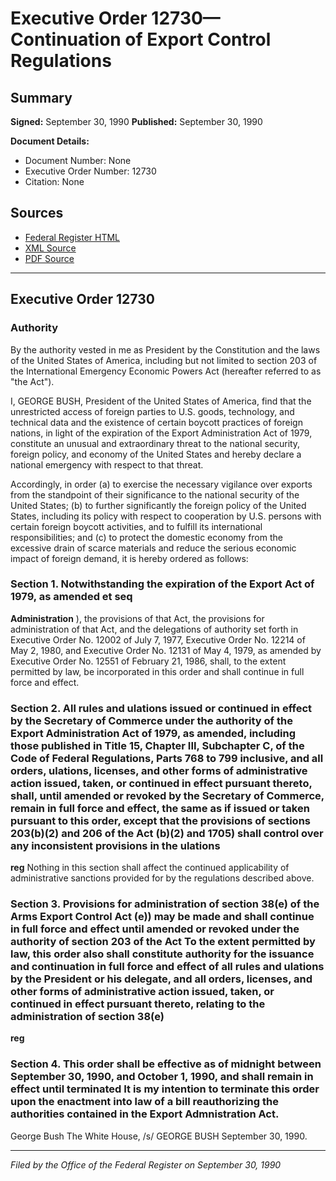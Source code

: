 # Executive Order 12730—Continuation of Export Control Regulations

## Summary

**Signed:** September 30, 1990
**Published:** September 30, 1990

**Document Details:**
- Document Number: None
- Executive Order Number: 12730
- Citation: None

## Sources
- [Federal Register HTML](https://www.presidency.ucsb.edu/documents/executive-order-12730-continuation-export-control-regulations)
- [XML Source](None)
- [PDF Source](None)

---

## Executive Order 12730

### Authority

By the authority vested in me as President by the Constitution and the laws of the United States of America, including but not limited to section 203 of the International Emergency Economic Powers Act (hereafter referred to as "the Act").

I, GEORGE BUSH, President of the United States of America, find that the unrestricted access of foreign parties to U.S. goods, technology, and technical data and the existence of certain boycott practices of foreign nations, in light of the expiration of the Export Administration Act of 1979, constitute an unusual and extraordinary threat to the national security, foreign policy, and economy of the United States and hereby declare a national emergency with respect to that threat.

Accordingly, in order (a) to exercise the necessary vigilance over exports from the standpoint of their significance to the national security of the United States; (b) to further significantly the foreign policy of the United States, including its policy with respect to cooperation by U.S. persons with certain foreign boycott activities, and to fulfill its international responsibilities; and (c) to protect the domestic economy from the excessive drain of scarce materials and reduce the serious economic impact of foreign demand, it is hereby ordered as follows:
### Section 1. Notwithstanding the expiration of the Export  Act of 1979, as amended et seq

**Administration**
), the provisions of that Act, the provisions for administration of that Act, and the delegations of authority set forth in Executive Order No. 12002 of July 7, 1977, Executive Order No. 12214 of May 2, 1980, and Executive Order No. 12131 of May 4, 1979, as amended by Executive Order No. 12551 of February 21, 1986, shall, to the extent permitted by law, be incorporated in this order and shall continue in full force and effect.

### Section 2. All rules and ulations issued or continued in effect by the Secretary of Commerce under the authority of the Export Administration Act of 1979, as amended, including those published in Title 15, Chapter III, Subchapter C, of the Code of Federal Regulations, Parts 768 to 799 inclusive, and all orders, ulations, licenses, and other forms of administrative action issued, taken, or continued in effect pursuant thereto, shall, until amended or revoked by the Secretary of Commerce, remain in full force and effect, the same as if issued or taken pursuant to this order, except that the provisions of sections 203(b)(2) and 206 of the Act (b)(2) and 1705) shall control over any inconsistent provisions in the ulations

**reg**
 Nothing in this section shall affect the continued applicability of administrative sanctions provided for by the regulations described above.

### Section 3. Provisions for administration of section 38(e) of the Arms Export Control Act (e)) may be made and shall continue in full force and effect until amended or revoked under the authority of section 203 of the Act To the extent permitted by law, this order also shall constitute authority for the issuance and continuation in full force and effect of all rules and ulations by the President or his delegate, and all orders, licenses, and other forms of administrative action issued, taken, or continued in effect pursuant thereto, relating to the administration of section 38(e)

**reg**

### Section 4. This order shall be effective as of midnight between September 30, 1990, and October 1, 1990, and shall remain in effect until terminated It is my intention to terminate this order upon the enactment into law of a bill reauthorizing the authorities contained in the Export Admnistration Act.

George Bush
The White House,
/s/ GEORGE BUSH
September 30, 1990.

---

*Filed by the Office of the Federal Register on September 30, 1990*
